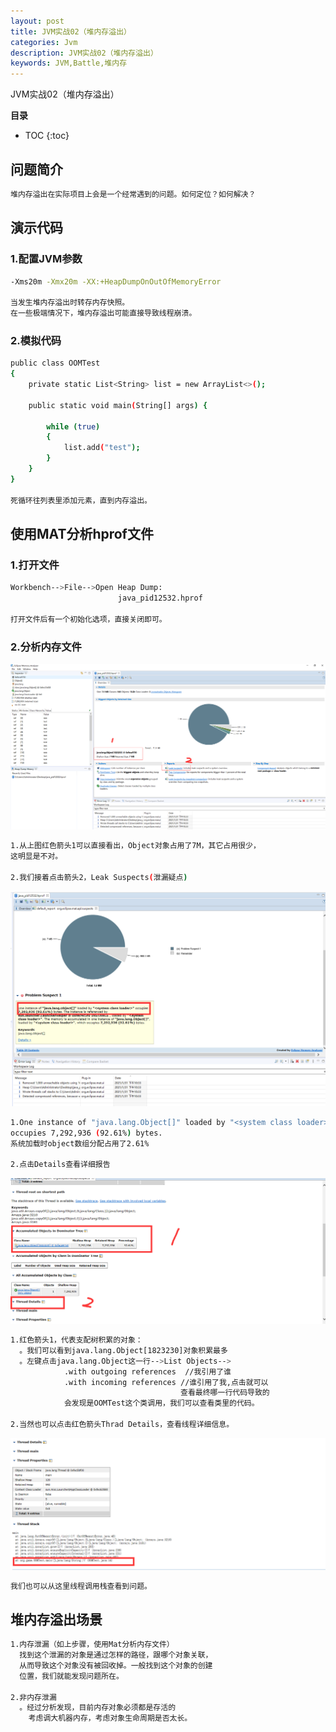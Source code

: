 ```yaml
---
layout: post
title: JVM实战02（堆内存溢出）
categories: Jvm
description: JVM实战02（堆内存溢出）
keywords: JVM,Battle,堆内存
---
```


JVM实战02（堆内存溢出）

**目录**

* TOC
{:toc}

## 问题简介

```sh
堆内存溢出在实际项目上会是一个经常遇到的问题。如何定位？如何解决？
```

## 演示代码

### 1.配置JVM参数

```sh
-Xms20m -Xmx20m -XX:+HeapDumpOnOutOfMemoryError

当发生堆内存溢出时转存内存快照。
在一些极端情况下，堆内存溢出可能直接导致线程崩溃。
```
### 2.模拟代码

```sh
public class OOMTest
{
    private static List<String> list = new ArrayList<>();

    public static void main(String[] args) {

        while (true)
        {
            list.add("test");
        }
    }
}

死循环往列表里添加元素，直到内存溢出。
```

## 使用MAT分析hprof文件

### 1.打开文件

```sh
Workbench-->File-->Open Heap Dump:
                        java_pid12532.hprof

打开文件后有一个初始化选项，直接关闭即可。                      
```

### 2.分析内存文件

![](/images/posts/jvm/battle/5.png)

```sh
1.从上图红色箭头1可以直接看出，Object对象占用了7M，其它占用很少，
这明显是不对。 

2.我们接着点击箭头2，Leak Suspects(泄漏疑点)
```

![](/images/posts/jvm/battle/6.png)

```sh
1.One instance of "java.lang.Object[]" loaded by "<system class loader>" 
occupies 7,292,936 (92.61%) bytes.
系统加载时object数组分配占用了2.61%

2.点击Details查看详细报告
```

![](/images/posts/jvm/battle/7.png)

```sh
1.红色箭头1，代表支配树积累的对象：
  。我们可以看到java.lang.Object[1823230]对象积累最多
  。左键点击java.lang.Object这一行-->List Objects-->
            .with outgoing references  //我引用了谁
            .with incoming references //谁引用了我,点击就可以
                                      查看最终哪一行代码导致的
            会发现是OOMTest这个类调用，我们可以查看类里的代码。

2.当然也可以点击红色箭头Thrad Details，查看线程详细信息。
```

![](/images/posts/jvm/battle/8.png)

```sh
我们也可以从这里线程调用栈查看到问题。
```

## 堆内存溢出场景

```sh
1.内存泄漏（如上步骤，使用Mat分析内存文件）
  找到这个泄漏的对象是通过怎样的路径，跟哪个对象关联，
  从而导致这个对象没有被回收掉。一般找到这个对象的创建
  位置，我们就能发现问题所在。

2.非内存泄漏
  。经过分析发现，目前内存对象必须都是存活的
    考虑调大机器内存，考虑对象生命周期是否太长。
```